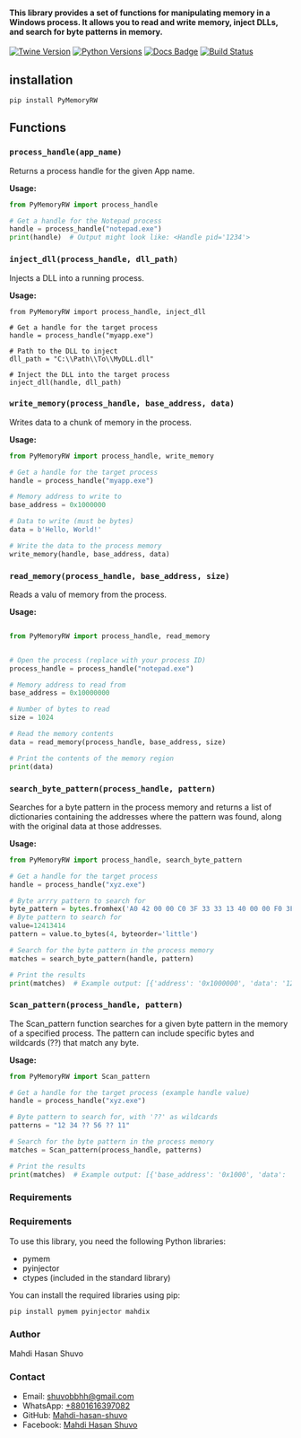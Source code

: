 

#### This library provides a set of functions for manipulating memory in a Windows process. It allows you to read and write memory, inject DLLs, and search for byte patterns in memory.

[![Twine Version](https://img.shields.io/pypi/v/twine.svg)](https://pypi.org/project/twine)
[![Python Versions](https://img.shields.io/pypi/pyversions/twine.svg)](https://pypi.org/project/twine)
[![Docs Badge](https://img.shields.io/readthedocs/twine)](https://twine.readthedocs.io)
[![Build Status](https://img.shields.io/github/actions/workflow/status/pypa/twine/main.yml?branch=main)](https://github.com/pypa/twine/actions)







## installation
<pre><code>pip install PyMemoryRW</code></pre> 
## Functions

### `process_handle(app_name)`

Returns a process handle for the given App name.

**Usage:**
```python
from PyMemoryRW import process_handle

# Get a handle for the Notepad process
handle = process_handle("notepad.exe")
print(handle)  # Output might look like: <Handle pid='1234'>
```
### `inject_dll(process_handle, dll_path)`

Injects a DLL into a running process.

**Usage:**
```
from PyMemoryRW import process_handle, inject_dll

# Get a handle for the target process
handle = process_handle("myapp.exe")

# Path to the DLL to inject
dll_path = "C:\\Path\\To\\MyDLL.dll"

# Inject the DLL into the target process
inject_dll(handle, dll_path)
```

### `write_memory(process_handle, base_address, data) `
Writes data to a chunk of memory in the process.

**Usage:**
```python
from PyMemoryRW import process_handle, write_memory

# Get a handle for the target process
handle = process_handle("myapp.exe")

# Memory address to write to
base_address = 0x1000000

# Data to write (must be bytes)
data = b'Hello, World!'

# Write the data to the process memory
write_memory(handle, base_address, data)
```


### `read_memory(process_handle, base_address, size)`
Reads a valu of memory from the process.

**Usage:**
```python

from PyMemoryRW import process_handle, read_memory


# Open the process (replace with your process ID)
process_handle = process_handle("notepad.exe")

# Memory address to read from
base_address = 0x10000000

# Number of bytes to read
size = 1024

# Read the memory contents
data = read_memory(process_handle, base_address, size)

# Print the contents of the memory region
print(data)

```
### `search_byte_pattern(process_handle, pattern) `
Searches for a byte pattern in the process memory and returns a list of dictionaries containing the addresses where the pattern was found, along with the original data at those addresses.

**Usage:**
```python
from PyMemoryRW import process_handle, search_byte_pattern

# Get a handle for the target process
handle = process_handle("xyz.exe")

# Byte arrry pattern to search for
byte_pattern = bytes.fromhex('A0 42 00 00 C0 3F 33 33 13 40 00 00 F0 3F 00')
# Byte pattern to search for
value=12413414
pattern = value.to_bytes(4, byteorder='little')

# Search for the byte pattern in the process memory
matches = search_byte_pattern(handle, pattern)

# Print the results
print(matches)  # Example output: [{'address': '0x1000000', 'data': '12345678'}, {'address': '0x2000000', 'data': '12345678'}]
```


### `Scan_pattern(process_handle, pattern) `
The Scan_pattern function searches for a given byte pattern in the memory of a specified process. The pattern can include specific bytes and wildcards (??) that match any byte.

**Usage:**
```python
from PyMemoryRW import Scan_pattern

# Get a handle for the target process (example handle value)
handle = process_handle("xyz.exe")

# Byte pattern to search for, with '??' as wildcards
patterns = "12 34 ?? 56 ?? 11"

# Search for the byte pattern in the process memory
matches = Scan_pattern(process_handle, patterns)

# Print the results
print(matches)  # Example output: [{'base_address': '0x1000', 'data': '12 34 78 56 88 11'}, {'base_address': '0x2000', 'data': '12 34 90 56 33 11'}]

```


### Requirements
<h3>Requirements</h3> <p>To use this library, you need the following Python libraries:</p> <ul> <li>pymem</li> <li>pyinjector</li> <li>ctypes (included in the standard library)</li> </ul> <p>You can install the required libraries using pip:</p> <pre><code>pip install pymem pyinjector mahdix</code></pre> 
<h3>Author</h3>
<p>Mahdi Hasan Shuvo</p>
<h3>Contact</h3>
<ul>
  <li>Email: <a href="mailto:shuvobbhh@gmail.com">shuvobbhh@gmail.com</a></li>
  <li>WhatsApp: <a href="https://wa.me/+8801616397082">+8801616397082</a></li>
  <li>GitHub: <a href="https://github.com/Mahdi-hasan-shuvo">Mahdi-hasan-shuvo</a></li>
  <li>Facebook: <a href="https://www.facebook.com/ma4D1">Mahdi Hasan Shuvo</a></li>
</ul>

